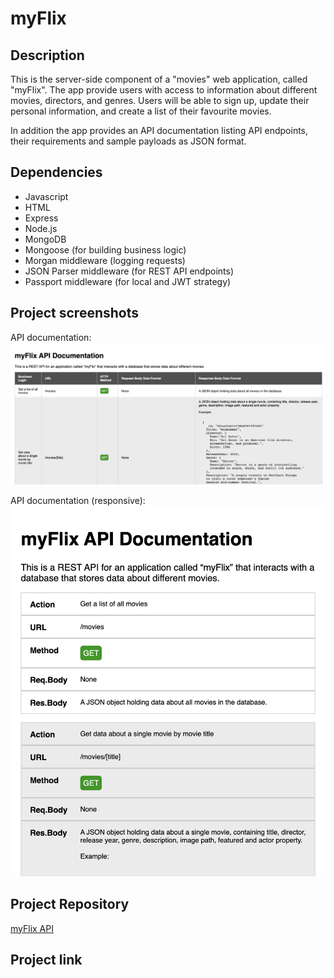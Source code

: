 # myFlix

## Description
This is the server-side component of a "movies" web application, called "myFlix". The app provide users with access to information about different
movies, directors, and genres. Users will be able to sign up, update their personal information, and create a list of their favourite movies.

In addition the app provides an API documentation listing API endpoints, their requirements and sample payloads as JSON format.

## Dependencies
- Javascript
- HTML
- Express
- Node.js
- MongoDB
- Mongoose (for building business logic)
- Morgan middleware (logging requests)
- JSON Parser middleware (for REST API endpoints)
- Passport middleware (for local and JWT strategy)


## Project screenshots

API documentation:
![](img/screenshots/screenshot_api_doc.png)

API documentation (responsive):
![](img/screenshots/screenshot_api_doc_responsive.png)


## Project Repository
[myFlix API](https://github.com/netti-w/myFlix)

## Project link
